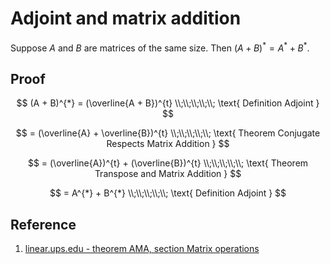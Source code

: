 # Adjoint and matrix addition

Suppose $A$ and $B$ are matrices of the same size. Then $(A + B)^{*} = A^{*} + B^{*}$.

## Proof

$$
(A + B)^{*} = (\overline{A + B})^{t}
\\;\\;\\;\\;\\;
\text{ Definition Adjoint }
$$

$$
= (\overline{A} + \overline{B})^{t}
\\;\\;\\;\\;\\;
\text{ Theorem Conjugate Respects Matrix Addition }
$$

$$
= (\overline{A})^{t} + (\overline{B})^{t}
\\;\\;\\;\\;\\;
\text{ Theorem Transpose and Matrix Addition }
$$

$$
= A^{*} + B^{*}
\\;\\;\\;\\;\\;
\text{ Definition Adjoint }
$$

## Reference

1. [linear.ups.edu - theorem AMA, section Matrix operations](http://linear.ups.edu/html/section-MO.html)